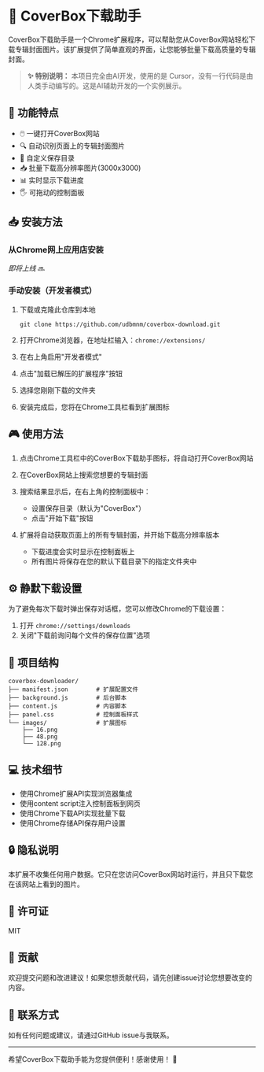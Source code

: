 # 🎵 CoverBox下载助手

CoverBox下载助手是一个Chrome扩展程序，可以帮助您从CoverBox网站轻松下载专辑封面图片。该扩展提供了简单直观的界面，让您能够批量下载高质量的专辑封面。

> **✨ 特别说明：** 本项目完全由AI开发，使用的是 Cursor，没有一行代码是由人类手动编写的。这是AI辅助开发的一个实例展示。

## 🚀 功能特点

- 🖱️ 一键打开CoverBox网站
- 🔍 自动识别页面上的专辑封面图片
- 📁 自定义保存目录
- 📥 批量下载高分辨率图片(3000x3000)
- 📊 实时显示下载进度
- 🖐️ 可拖动的控制面板

## 📥 安装方法

### 从Chrome网上应用店安装

*即将上线* 🔜

### 手动安装（开发者模式）

1. 下载或克隆此仓库到本地
   ```
   git clone https://github.com/udbmnm/coverbox-download.git
   ```

2. 打开Chrome浏览器，在地址栏输入：`chrome://extensions/`

3. 在右上角启用"开发者模式"

4. 点击"加载已解压的扩展程序"按钮

5. 选择您刚刚下载的文件夹

6. 安装完成后，您将在Chrome工具栏看到扩展图标

## 🎮 使用方法

1. 点击Chrome工具栏中的CoverBox下载助手图标，将自动打开CoverBox网站

2. 在CoverBox网站上搜索您想要的专辑封面

3. 搜索结果显示后，在右上角的控制面板中：
   - 设置保存目录（默认为"CoverBox"）
   - 点击"开始下载"按钮

4. 扩展将自动获取页面上的所有专辑封面，并开始下载高分辨率版本
   - 下载进度会实时显示在控制面板上
   - 所有图片将保存在您的默认下载目录下的指定文件夹中

## ⚙️ 静默下载设置

为了避免每次下载时弹出保存对话框，您可以修改Chrome的下载设置：

1. 打开 `chrome://settings/downloads`
2. 关闭"下载前询问每个文件的保存位置"选项

## 📂 项目结构

```
coverbox-downloader/
├── manifest.json        # 扩展配置文件
├── background.js        # 后台脚本
├── content.js           # 内容脚本
├── panel.css            # 控制面板样式
└── images/              # 扩展图标
    ├── 16.png
    ├── 48.png
    └── 128.png
```

## 💻 技术细节

- 使用Chrome扩展API实现浏览器集成
- 使用content script注入控制面板到网页
- 使用Chrome下载API实现批量下载
- 使用Chrome存储API保存用户设置

## 🔒 隐私说明

本扩展不收集任何用户数据。它只在您访问CoverBox网站时运行，并且只下载您在该网站上看到的图片。

## 📜 许可证

MIT

## 👥 贡献

欢迎提交问题和改进建议！如果您想贡献代码，请先创建issue讨论您想要改变的内容。

## 📧 联系方式

如有任何问题或建议，请通过GitHub issue与我联系。

---

希望CoverBox下载助手能为您提供便利！感谢使用！ 🙏
